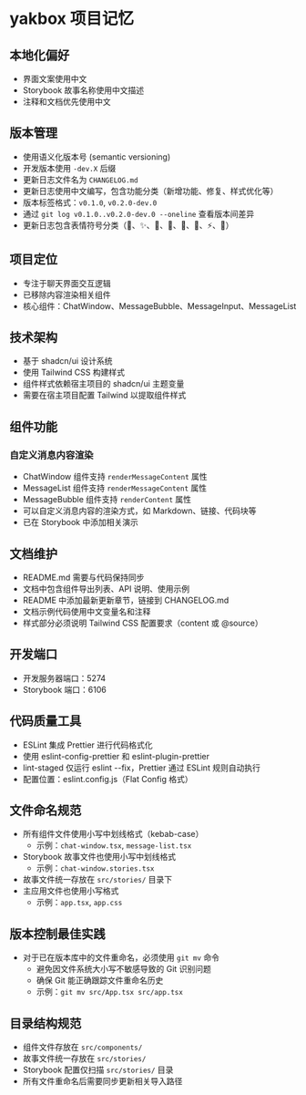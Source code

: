 # yakbox 项目记忆

## 本地化偏好

- 界面文案使用中文
- Storybook 故事名称使用中文描述
- 注释和文档优先使用中文

## 版本管理

- 使用语义化版本号 (semantic versioning)
- 开发版本使用 `-dev.X` 后缀
- 更新日志文件名为 `CHANGELOG.md`
- 更新日志使用中文编写，包含功能分类（新增功能、修复、样式优化等）
- 版本标签格式：`v0.1.0`, `v0.2.0-dev.0`
- 通过 `git log v0.1.0..v0.2.0-dev.0 --oneline` 查看版本间差异
- 更新日志包含表情符号分类（🎯、✨、🐛、💄、📝、🔧、⚡、🎉）

## 项目定位

- 专注于聊天界面交互逻辑
- 已移除内容渲染相关组件
- 核心组件：ChatWindow、MessageBubble、MessageInput、MessageList

## 技术架构

- 基于 shadcn/ui 设计系统
- 使用 Tailwind CSS 构建样式
- 组件样式依赖宿主项目的 shadcn/ui 主题变量
- 需要在宿主项目配置 Tailwind 以提取组件样式

## 组件功能

### 自定义消息内容渲染

- ChatWindow 组件支持 `renderMessageContent` 属性
- MessageList 组件支持 `renderMessageContent` 属性
- MessageBubble 组件支持 `renderContent` 属性
- 可以自定义消息内容的渲染方式，如 Markdown、链接、代码块等
- 已在 Storybook 中添加相关演示

## 文档维护

- README.md 需要与代码保持同步
- 文档中包含组件导出列表、API 说明、使用示例
- README 中添加最新更新章节，链接到 CHANGELOG.md
- 文档示例代码使用中文变量名和注释
- 样式部分必须说明 Tailwind CSS 配置要求（content 或 @source）

## 开发端口

- 开发服务器端口：5274
- Storybook 端口：6106

## 代码质量工具

- ESLint 集成 Prettier 进行代码格式化
- 使用 eslint-config-prettier 和 eslint-plugin-prettier
- lint-staged 仅运行 eslint --fix，Prettier 通过 ESLint 规则自动执行
- 配置位置：eslint.config.js（Flat Config 格式）

## 文件命名规范

- 所有组件文件使用小写中划线格式（kebab-case）
  - 示例：`chat-window.tsx`, `message-list.tsx`
- Storybook 故事文件也使用小写中划线格式
  - 示例：`chat-window.stories.tsx`
- 故事文件统一存放在 `src/stories/` 目录下
- 主应用文件也使用小写格式
  - 示例：`app.tsx`, `app.css`

## 版本控制最佳实践

- 对于已在版本库中的文件重命名，必须使用 `git mv` 命令
  - 避免因文件系统大小写不敏感导致的 Git 识别问题
  - 确保 Git 能正确跟踪文件重命名历史
  - 示例：`git mv src/App.tsx src/app.tsx`

## 目录结构规范

- 组件文件存放在 `src/components/`
- 故事文件统一存放在 `src/stories/`
- Storybook 配置仅扫描 `src/stories/` 目录
- 所有文件重命名后需要同步更新相关导入路径

<!-- 最后更新时间: 2025-01-13T15:51:00+08:00 -->
<!-- 更新说明: 新增自定义消息内容渲染功能记录 -->
